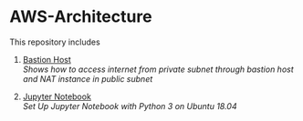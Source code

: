 # AWS-Architecture  
This repository includes   
1. [Bastion Host](https://github.com/Khwansiri/AWS-Architecture/tree/master/BastionHost)  
   *Shows how to access internet from private subnet through bastion host and NAT instance in public subnet* 
  
2. [Jupyter Notebook](https://github.com/Khwansiri/AWS-Architecture/tree/master/JupyterNotebook)  
   *Set Up Jupyter Notebook with Python 3 on Ubuntu 18.04*
     
